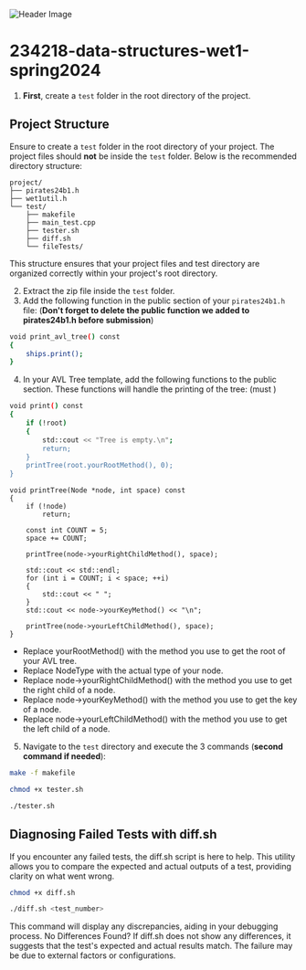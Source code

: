 ![Header Image](https://i.imgur.com/G4WFAI0.png)
# 234218-data-structures-wet1-spring2024
1. **First**, create a `test` folder in the root directory of the project. 

## Project Structure

Ensure to create a `test` folder in the root directory of your project. The project files should **not** be inside the `test` folder. Below is the recommended directory structure:

```plaintext
project/
├── pirates24b1.h
├── wet1util.h
└── test/
    ├── makefile
    ├── main_test.cpp
    ├── tester.sh
    ├── diff.sh
    └── fileTests/
```
This structure ensures that your project files and test directory are organized correctly within your project's root directory.

2. Extract the zip file inside the `test` folder.
3. Add the following function in the public section of your  `pirates24b1.h` file: (**Don't forget to delete the public function we added to pirates24b1.h before submission**)
```bash
void print_avl_tree() const
{
    ships.print();
}
```
4. In your AVL Tree template, add the following functions to the public section. These functions will handle the printing of the tree: (must )
```bash
void print() const
{
    if (!root)
    {
        std::cout << "Tree is empty.\n";
        return;
    }
    printTree(root.yourRootMethod(), 0);
}
```
```
void printTree(Node *node, int space) const
{
    if (!node)
        return;

    const int COUNT = 5;
    space += COUNT;

    printTree(node->yourRightChildMethod(), space);

    std::cout << std::endl;
    for (int i = COUNT; i < space; ++i)
    {
        std::cout << " ";
    }
    std::cout << node->yourKeyMethod() << "\n";

    printTree(node->yourLeftChildMethod(), space);
}
```
- Replace yourRootMethod() with the method you use to get the root of your AVL tree.
- Replace NodeType with the actual type of your node.
- Replace node->yourRightChildMethod() with the method you use to get the right child of a node.
- Replace node->yourKeyMethod() with the method you use to get the key of a node.
- Replace node->yourLeftChildMethod() with the method you use to get the left child of a node.
5. Navigate to the `test` directory and execute the 3 commands (**second command if needed**):
```bash
make -f makefile
```
```bash
chmod +x tester.sh
```
```bash
./tester.sh
```


## Diagnosing Failed Tests with diff.sh
If you encounter any failed tests, the diff.sh script is here to help. This utility allows you to compare the expected and actual outputs of a test, providing clarity on what went wrong.
```bash
chmod +x diff.sh
```
```bash
./diff.sh <test_number>
```
This command will display any discrepancies, aiding in your debugging process.
No Differences Found? If diff.sh does not show any differences, it suggests that the test's expected and actual results match. The failure may be due to external factors or configurations.
